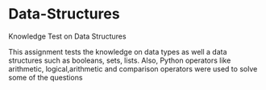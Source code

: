 # Data-Structures
Knowledge Test on Data Structures


This assignment tests the knowledge on data types as well a data structures such as booleans, sets, lists. Also, Python operators like arithmetic, logical,arithmetic and comparison operators were used to solve some of the questions
